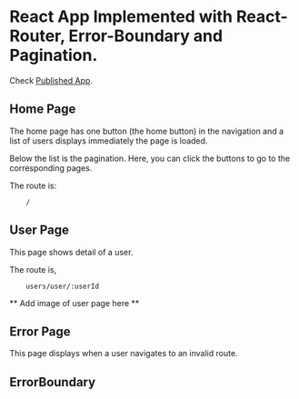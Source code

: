 # React App Implemented with React-Router, Error-Boundary and Pagination.


Check [Published App](https://fastidious-dolphin-840f50.netlify.app/).

## Home Page

The home page has one button (the home button) in the navigation and a list of users displays immediately the page is loaded.

Below the list is the pagination. Here, you can click the buttons to go to the corresponding pages. 

The route is:

```
    /
```


## User Page

This page shows detail of a user.

The route is,

```
    users/user/:userId

```
** Add image of user page here **

## Error Page

This page displays when a user navigates to an invalid route.


## ErrorBoundary

